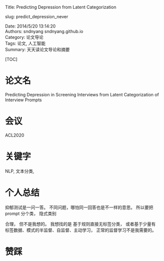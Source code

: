 Title:  Predicting Depression from Latent Categorization  

slug: predict_depression_never

Date: 2014/5/20 13:14:20  
Authors: sndnyang sndnyang.github.io  
Category:  论文导论  
Tags: 论文, 人工智能   
Summary:   天天读论文导论和摘要  

[TOC]

# 论文名

Predicting Depression in Screening Interviews from Latent Categorization of Interview Prompts

# 会议

ACL2020

# 关键字

NLP, 文本分类, 

# 个人总结

抑郁测试是一问一答。 不同问题，哪怕同一回答也是不一样的意思。 所以要把 prompt 分个类， 隐式类别



合理， 但不是我想的。 我想找的是 基于规则直接无标签分类， 或者基于少量有标签数据、模式的半监督、自监督、主动学习， 正常的监督学习不是我需要的。



# 赞踩



